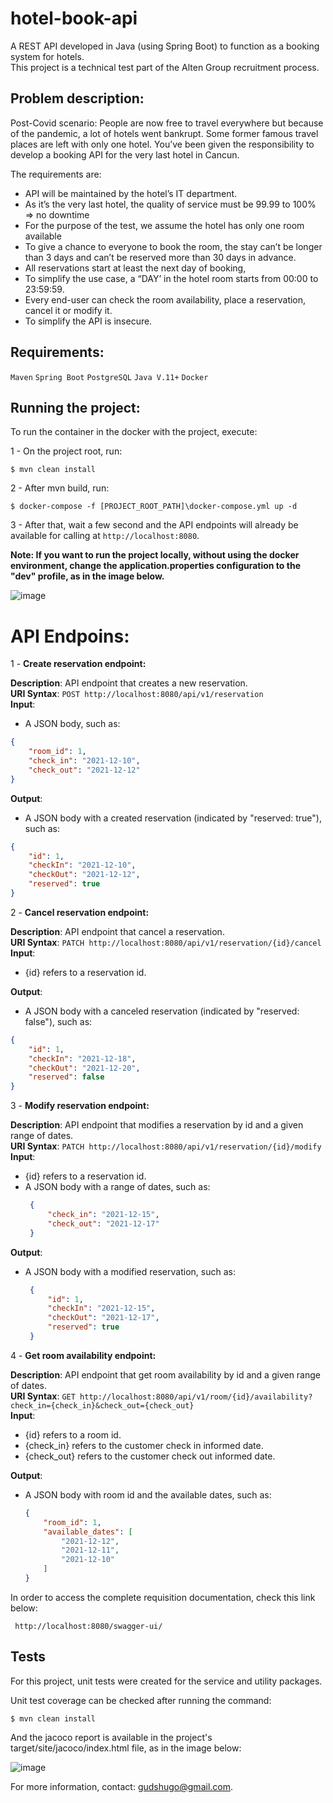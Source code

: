 # hotel-book-api
A REST API developed in Java (using Spring Boot) to function as a booking system for hotels.\
This project is a technical test part of the Alten Group recruitment process.

## Problem description:

Post-Covid scenario:
People are now free to travel everywhere but because of the pandemic, a lot of hotels went bankrupt. Some former famous travel places are left with only one hotel.
You’ve been given the responsibility to develop a booking API for the very last hotel in Cancun.

The requirements are:
- API will be maintained by the hotel’s IT department.
- As it’s the very last hotel, the quality of service must be 99.99 to 100% => no downtime
- For the purpose of the test, we assume the hotel has only one room available
- To give a chance to everyone to book the room, the stay can’t be longer than 3 days and can’t be reserved more than 30 days in advance.
- All reservations start at least the next day of booking,
- To simplify the use case, a “DAY’ in the hotel room starts from 00:00 to 23:59:59.
- Every end-user can check the room availability, place a reservation, cancel it or modify it.
- To simplify the API is insecure.


## Requirements:

```Maven``` 
```Spring Boot``` 
```PostgreSQL``` 
```Java V.11+```
```Docker```

## Running the project:

To run the container in the docker with the project, execute: 

1 - On the project root, run:

`$ mvn clean install`

2 - After mvn build, run:

`$ docker-compose -f [PROJECT_ROOT_PATH]\docker-compose.yml up -d`

3 - After that, wait a few second and the API endpoints will already be available for calling at `http://localhost:8080`.

**Note: If you want to run the project locally, without using the docker environment, change the application.properties configuration to the "dev" profile, as in the image below.**

![image](https://user-images.githubusercontent.com/13324028/142736124-9a2370e1-f728-4489-8659-ff8dd5a2fa04.png)

# API Endpoins:

1 - **Create reservation endpoint:**

**Description**: API endpoint that creates a new reservation.\
**URI Syntax**: `POST http://localhost:8080/api/v1/reservation`\
**Input**:
- A JSON body, such as:
```json
{
    "room_id": 1, 
    "check_in": "2021-12-10",
    "check_out": "2021-12-12"
}
```
**Output**: 
- A JSON body with a created reservation (indicated by "reserved: true"), such as:
```json
{
    "id": 1,
    "checkIn": "2021-12-10",
    "checkOut": "2021-12-12",
    "reserved": true
}
```

2 - **Cancel reservation endpoint:**

**Description**: API endpoint that cancel a reservation.\
**URI Syntax**: `PATCH http://localhost:8080/api/v1/reservation/{id}/cancel`\
**Input**: 
- {id} refers to a reservation id.

**Output**: 
- A JSON body with a canceled reservation (indicated by "reserved: false"), such as:
```json
{
    "id": 1,
    "checkIn": "2021-12-18",
    "checkOut": "2021-12-20",
    "reserved": false
}
```

3 - **Modify reservation endpoint:**

**Description**: API endpoint that modifies a reservation by id and a given range of dates.\
**URI Syntax**: `PATCH http://localhost:8080/api/v1/reservation/{id}/modify`\
**Input**: 
- {id} refers to a reservation id.
- A JSON body with a range of dates, such as:
   ```json
    {
        "check_in": "2021-12-15",
        "check_out": "2021-12-17"
    }
   ```
**Output**: 
- A JSON body with a modified reservation, such as:
   ```json
    {
        "id": 1,
        "checkIn": "2021-12-15",
        "checkOut": "2021-12-17",
        "reserved": true
    }
   ```

4 - **Get room availability endpoint:**

**Description**: API endpoint that get room availability by id and a given range of dates.\
**URI Syntax**: `GET http://localhost:8080/api/v1/room/{id}/availability?check_in={check_in}&check_out={check_out}`\
**Input**: 
- {id} refers to a room id.
- {check_in} refers to the customer check in informed date.
- {check_out} refers to the customer check out informed date.

**Output**: 
- A JSON body with room id and the available dates, such as:
    ```json
    {
        "room_id": 1,
        "available_dates": [
            "2021-12-12",
            "2021-12-11",
            "2021-12-10"
        ]
    }
   ```

In order to access the complete requisition documentation, check this link below:

``` 
 http://localhost:8080/swagger-ui/
```   

## Tests

For this project, unit tests were created for the service and utility packages.

Unit test coverage can be checked after running the command:

`$ mvn clean install` 

And the jacoco report is available in the project's target/site/jacoco/index.html file, as in the image below:

![image](https://user-images.githubusercontent.com/13324028/142735916-b8e828f2-c4da-45e3-bd45-8f3f83fc8cf3.png)

For more information, contact: gudshugo@gmail.com.
